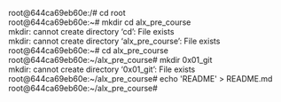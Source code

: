 root@644ca69eb60e:/# cd  root                                                                                                           
root@644ca69eb60e:~# mkdir cd alx_pre_course                                                                                            
mkdir: cannot create directory ‘cd’: File exists                                                                                        
mkdir: cannot create directory ‘alx_pre_course’: File exists                                                                            
root@644ca69eb60e:~# cd alx_pre_course                                                                                                  
root@644ca69eb60e:~/alx_pre_course# mkdir 0x01_git                                                                                      
mkdir: cannot create directory ‘0x01_git’: File exists                                                                                  
root@644ca69eb60e:~/alx_pre_course# echo 'README' > README.md                                                                           
root@644ca69eb60e:~/alx_pre_course#                                                                                                     
                                                                                                                                        
                                                                                                                                        
                                                                                                                                        
                                                  
